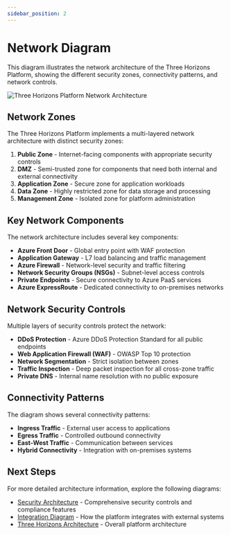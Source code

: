 ```yaml
---
sidebar_position: 2
---
```


# Network Diagram

This diagram illustrates the network architecture of the Three Horizons Platform, showing the different security zones, connectivity patterns, and network controls.

![Three Horizons Platform Network Architecture](/img/diagrams/network-diagram.svg)

## Network Zones

The Three Horizons Platform implements a multi-layered network architecture with distinct security zones:

1. **Public Zone** - Internet-facing components with appropriate security controls
2. **DMZ** - Semi-trusted zone for components that need both internal and external connectivity
3. **Application Zone** - Secure zone for application workloads
4. **Data Zone** - Highly restricted zone for data storage and processing
5. **Management Zone** - Isolated zone for platform administration

## Key Network Components

The network architecture includes several key components:

- **Azure Front Door** - Global entry point with WAF protection
- **Application Gateway** - L7 load balancing and traffic management
- **Azure Firewall** - Network-level security and traffic filtering
- **Network Security Groups (NSGs)** - Subnet-level access controls
- **Private Endpoints** - Secure connectivity to Azure PaaS services
- **Azure ExpressRoute** - Dedicated connectivity to on-premises networks

## Network Security Controls

Multiple layers of security controls protect the network:

- **DDoS Protection** - Azure DDoS Protection Standard for all public endpoints
- **Web Application Firewall (WAF)** - OWASP Top 10 protection
- **Network Segmentation** - Strict isolation between zones
- **Traffic Inspection** - Deep packet inspection for all cross-zone traffic
- **Private DNS** - Internal name resolution with no public exposure

## Connectivity Patterns

The diagram shows several connectivity patterns:

- **Ingress Traffic** - External user access to applications
- **Egress Traffic** - Controlled outbound connectivity
- **East-West Traffic** - Communication between services
- **Hybrid Connectivity** - Integration with on-premises systems

## Next Steps

For more detailed architecture information, explore the following diagrams:

- [Security Architecture](security) - Comprehensive security controls and compliance features
- [Integration Diagram](integration) - How the platform integrates with external systems
- [Three Horizons Architecture](../architecture) - Overall platform architecture
